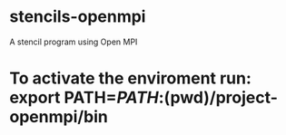# stencils-openmpi
A stencil program using Open MPI

# To activate the enviroment run: export PATH=$PATH:$(pwd)/project-openmpi/bin